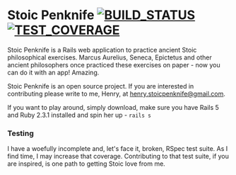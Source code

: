 # Stoic Penknife [![BUILD_STATUS][]][CIRCLE_CI] [![TEST_COVERAGE][]][CODE_COV]

Stoic Penknife is a Rails web application to practice ancient Stoic philosophical exercises. Marcus Aurelius, Seneca, Epictetus and other ancient philosophers once practiced these exercises on paper - now you can do it with an app! Amazing.

Stoic Penknife is an open source project. If you are interested in contributing please write to me, Henry, at henry.stoicpenknife@gmail.com.

If you want to play around, simply download, make sure you have Rails 5 and Ruby 2.3.1 installed and spin her up - `rails s`

[BUILD_STATUS]: https://circleci.com/gh/Henryvw/stoic_penknife/tree/master.svg?style=svg
[CIRCLE_CI]: https://circleci.com/gh/Henryvw/stoic_penknife/tree/master
[TEST_COVERAGE]: https://img.shields.io/codecov/c/github/Henryvw/stoic_penknife/dev.svg
[CODE_COV]: https://codecov.io/github/Henryvw/stoic_penknife?branch=master

### Testing
I have a woefully incomplete and, let's face it, broken, RSpec test suite. As I find time, I may increase that coverage. Contributing to that test suite, if you are inspired, is one path to getting Stoic love from me.

